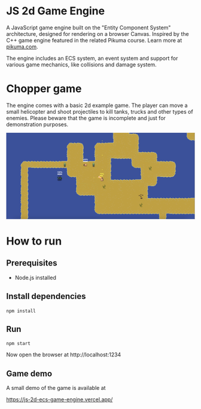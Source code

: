 # JS 2d Game Engine

A JavaScript game engine built on the "Entity Component System" architecture, designed for rendering on a browser Canvas. Inspired by the C++ game engine featured in the related Pikuma course. Learn more at [pikuma.com](https://pikuma.com/).

The engine includes an ECS system, an event system and support for various game mechanics, like collisions and damage system.

# Chopper game

The engine comes with a basic 2d example game. The player can move a small helicopter and shoot projectiles to kill tanks, trucks and other types of enemies. Please beware that the game is incomplete and just for demonstration purposes.

![Chopper game](game.png)

# How to run

## Prerequisites

* Node.js installed

## Install dependencies

```
npm install
```

## Run

```
npm start
```

Now open the browser at http://localhost:1234

## Game demo

A small demo of the game is available at

https://js-2d-ecs-game-engine.vercel.app/
